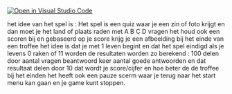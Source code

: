 [![Open in Visual Studio Code](https://classroom.github.com/assets/open-in-vscode-c66648af7eb3fe8bc4f294546bfd86ef473780cde1dea487d3c4ff354943c9ae.svg)](https://classroom.github.com/online_ide?assignment_repo_id=7869206&assignment_repo_type=AssignmentRepo)

het idee van het spel is :
Het spel is een quiz waar je een zin of foto krijgt en dan moet je het land of plaats raden met A B C D vragen
het houd ook een scoren bij en gebaseerd op je score krijg je een afbeelding bij het einde van een troffee
het idee is dat je met 1 leven begint en dat het spel eindigd als je levens 0 raken of 11 worden 
de resultaten worden zo berekend : 100 delen door aantal vragen beantwoord keer aantal goede antwoorden en dat resultaat delen door 10 
dat wordt je score/cijfer en hoe beter de de troffee bij het einden het heeft ook een pauze scerm waar je terug naar het start menu kan gaan en je game kunt stoppen.